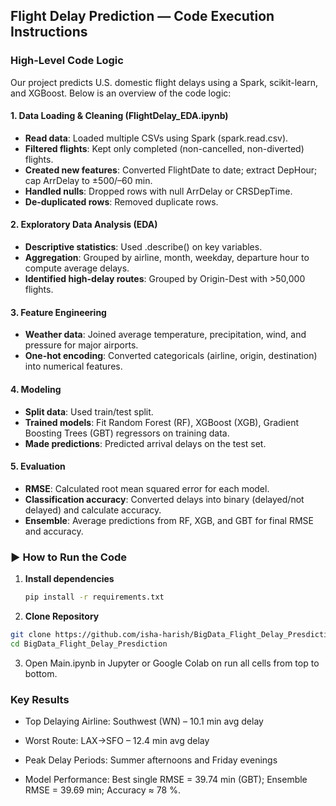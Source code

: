 ## Flight Delay Prediction — Code Execution Instructions

### High-Level Code Logic

Our project predicts U.S. domestic flight delays using a Spark, scikit-learn, and XGBoost. Below is an overview of the code logic:

#### 1. Data Loading & Cleaning (FlightDelay_EDA.ipynb)

- **Read data**:  Loaded multiple CSVs using Spark (spark.read.csv).  
- **Filtered flights**:  Kept only completed (non-cancelled, non-diverted) flights.  
- **Created new features**: Converted FlightDate to date; extract DepHour; cap ArrDelay to ±500/–60 min.  
- **Handled nulls**: Dropped rows with null ArrDelay or CRSDepTime.  
- **De-duplicated rows**: Removed duplicate rows.

#### 2. Exploratory Data Analysis (EDA)

- **Descriptive statistics**: Used .describe() on key variables.  
- **Aggregation**: Grouped by airline, month, weekday, departure hour to compute average delays.  
- **Identified high-delay routes**: Grouped by Origin-Dest with >50,000 flights.

#### 3. Feature Engineering

- **Weather data**: Joined average temperature, precipitation, wind, and pressure for major airports.  
- **One-hot encoding**: Converted categoricals (airline, origin, destination) into numerical features.

#### 4. Modeling

- **Split data**: Used train/test split.  
- **Trained models**: Fit Random Forest (RF), XGBoost (XGB), Gradient Boosting Trees (GBT) regressors on training data.  
- **Made predictions**: Predicted arrival delays on the test set.

#### 5. Evaluation

- **RMSE**: Calculated root mean squared error for each model.  
- **Classification accuracy**: Converted delays into binary (delayed/not delayed) and calculate accuracy.  
- **Ensemble**: Average predictions from RF, XGB, and GBT for final RMSE and accuracy.

### ▶ How to Run the Code

1. **Install dependencies**
   ```bash
   pip install -r requirements.txt
    ```
2. **Clone Repository**
   
```bash
git clone https://github.com/isha-harish/BigData_Flight_Delay_Presdiction.git
cd BigData_Flight_Delay_Presdiction
```
3. Open Main.ipynb in Jupyter or Google Colab on run all cells from top to bottom.

### Key Results
- Top Delaying Airline: Southwest (WN) – 10.1 min avg delay

- Worst Route: LAX→SFO – 12.4 min avg delay

- Peak Delay Periods: Summer afternoons and Friday evenings

- Model Performance: Best single RMSE = 39.74 min (GBT); Ensemble RMSE = 39.69 min; Accuracy ≈ 78 %.




      
   
